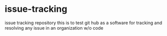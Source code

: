 # issue-tracking
issue tracking repository
this is to test git hub as a software for tracking and resolving any issue in an organization w/o code
